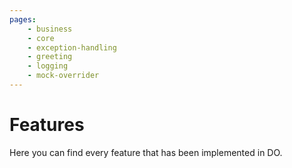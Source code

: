```yaml
---
pages:
    - business
    - core
    - exception-handling
    - greeting
    - logging
    - mock-overrider
---
```


# Features

Here you can find every feature that has been implemented in DO.
